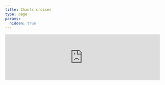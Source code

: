 ```yaml
---
title: Chants croisés
type: page
params:
  hidden: true
---
```


<iframe id="iframe_assoconnect" src="https://ac.musik-europa-breizh.fr/collect/description/545581-q-chants-croises-lomener?iframe=1" allow="payment" width="100%" style="overflow: hidden; border: 0; max-height: none;" scrolling="no" onload="window.location.href='#iframe_assoconnect'"></iframe><script>window.addEventListener("message", function(event) {if(event.data.action === "iframe.height" && (event.origin === "https://ac.musik-europa-breizh.fr" || event.origin === "https://pay.assoconnect.com")){document.getElementById("iframe_assoconnect").height = event.data.height;}});</script><style>#iframe_assoconnect{border: 0}</style>
